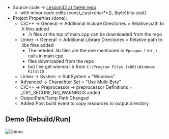 - Source code -> [Lesson32 at NeHe repo](https://github.com/gamedev-net/nehe-opengl/tree/master/vc/Lesson32)
	- with minor code edits (const_cast<char*>(), (byte)bits cast)
- Project Properties (done):
	- C\C++ -> General -> Additional Include Directories = Relative path to .h files added
    	- .h files at the top of main.cpp can be downloaded from the repo
	- Linker -> General -> Additional Library Directories = Relative path to .libs files added
    	- The needed .lib files are the one mentioned in `#pragma lib(,)` calls in main.cpp
		- files downloaded from the repo
    	- but I've get winmm.lib from `C:\Program Files (x86)\Windows Kits\10`
	- Linker -> System -> SubSystem = "Windows"
	- Advanced -> Charachter Set = "Use Multi-Byte"
	- C/C++ -> Preprocessor -> preprocessor Definitions = _CRT_SECURE_NO_WARNINGS added
    - OutputPath/Temp Path Changed
    - Added Post build event to copy resources to output directory 

## Demo (Rebuild/Run)

![Demo](./../../res/demo.gif)